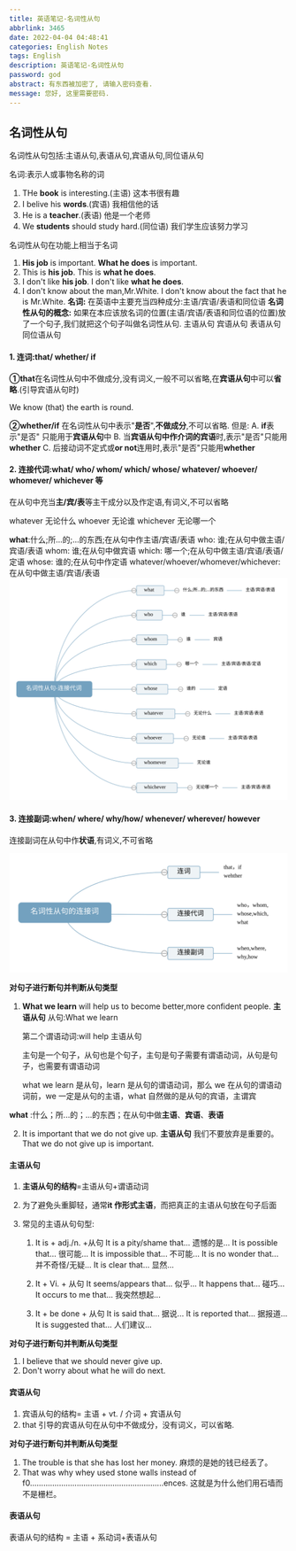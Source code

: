 ```yaml
---
title: 英语笔记-名词性从句
abbrlink: 3465
date: 2022-04-04 04:48:41
categories: English Notes
tags: English
description: 英语笔记-名词性从句
password: god
abstract: 有东西被加密了, 请输入密码查看.
message: 您好, 这里需要密码.
---
```


## 名词性从句

名词性从句包括:主语从句,表语从句,宾语从句,同位语从句

名词:表示人或事物名称的词

1. THe **book** is interesting.(主语)
   这本书很有趣
2. I belive his **words**.(宾语)
   我相信他的话
3. He is a **teacher**.(表语)
   他是一个老师
4. We **students** should study hard.(同位语)
   我们学生应该努力学习

名词性从句在功能上相当于名词

1. **His job** is important.
   **What he does** is important.
2. This is **his job**.
   This is **what he does**.
3. I don't like **his job**.
   I don't like **what he does**.
4. I don't know about the man,Mr.White.
   I don't know about the fact that he is Mr.White.
   **名词:** 在英语中主要充当四种成分:主语/宾语/表语和同位语
   **名词性从句的概念:**
   如果在本应该放名词的位置(主语/宾语/表语和同位语的位置)放了一个句子,我们就把这个句子叫做名词性从句.
   主语从句 宾语从句 表语从句 同位语从句

#### 1. 连词:that/ whether/ if

**①that**在名词性从句中不做成分,没有词义,一般不可以省略,在**宾语从句**中可以**省略**.(引导宾语从句时)

We know (that) the earth is round.

**②whether/if** 在名词性从句中表示"**是否**",**不做成分**,不可以省略.
但是:
A. **if**表示"是否" 只能用于**宾语从句**中
B. 当**宾语从句中作介词的宾语**时,表示"是否"只能用**whether**
C. 后接动词不定式或**or not**连用时,表示"是否"只能用**whether**

#### 2. 连接代词:what/ who/ whom/ which/ whose/ whatever/ whoever/ whomever/ whichever 等

在从句中充当**主/宾/表**等主干成分以及作定语,有词义,不可以省略

whatever 无论什么
whoever 无论谁
whichever 无论哪一个

**what**:什么;所...的;...的东西;在从句中作主语/宾语/表语
who: 谁;在从句中做主语/宾语/表语
whom: 谁;在从句中做宾语
which: 哪一个;在从句中做主语/宾语/表语/定语
whose: 谁的;在从句中作定语
whatever/whoever/whomever/whichever:在从句中做主语/宾语/表语
![](英语笔记-名词性从句/名词性从句-连接代词.svg)

#### 3. 连接副词:when/ where/ why/how/ whenever/ wherever/ however

连接副词在从句中作**状语**,有词义,不可省略

![](英语笔记-名词性从句/名词性从句的连接词.svg)

**对句子进行断句并判断从句类型**

1. **What we learn** will help us to become better,more confident people.
   **主语从句**
   从句:What we learn

   第二个谓语动词:will help
   主语从句

   主句是一个句子，从句也是个句子，主句是句子需要有谓语动词，从句是句子，也需要有谓语动词

   what we learn 是从句，learn 是从句的谓语动词，那么 we 在从句的谓语动词前，we 一定是从句的主语，what 自然做的是从句的宾语，主谓宾

**what** :什么；所...的；...的东西；在从句中做**主语**、**宾语**、**表语**

2. It is important that we do not give up.
   **主语从句**
   我们不要放弃是重要的。
   That we do not give up is important.

#### 主语从句

1. **主语从句的结构**=主语从句+谓语动词

2. 为了避免头重脚轻，通常**it 作形式主语**，而把真正的主语从句放在句子后面

3. 常见的主语从句句型:

   1. It is + adj./n. +从句
      It is a pity/shame that... 遗憾的是...
      It is possible that... 很可能...
      It is impossible that... 不可能...
      It is no wonder that... 并不奇怪/无疑...
      It is clear that... 显然...

   2. It + Vi. + 从句
      It seems/appears that... 似乎...
      It happens that... 碰巧...
      It occurs to me that... 我突然想起...
   3. It + be done + 从句
      It is said that... 据说...
      It is reported that... 据报道...
      It is suggested that... 人们建议...

**对句子进行断句并判断从句类型**

1. I believe that we should never give up.
2. Don't worry about what he will do next.

#### 宾语从句

1. 宾语从句的结构= 主语 + vt. / 介词 + 宾语从句
2. that 引导的宾语从句在从句中不做成分，没有词义，可以省略.

**对句子进行断句并判断从句类型**

1. The trouble is that she has lost her money.
   麻烦的是她的钱已经丢了。
2. That was why whey used stone walls instead of f0............................................................ences.
   这就是为什么他们用石墙而不是栅栏。

#### 表语从句

表语从句的结构 = 主语 + 系动词+表语从句
